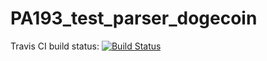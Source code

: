 # PA193_test_parser_dogecoin

Travis CI build status: [![Build Status](https://travis-ci.org/securecodingproject/PA193_test_parser_dogecoin.svg?branch=master)](https://travis-ci.org/securecodingproject/PA193_test_parser_dogecoin)